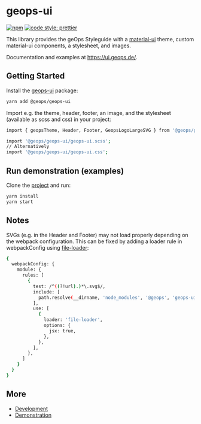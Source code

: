 # geops-ui

[![npm](https://img.shields.io/npm/v/react-spatial.svg?style=flat-square)](https://www.npmjs.com/package/react-spatial)
[![code style: prettier](https://img.shields.io/badge/code_style-prettier-ff69b4.svg?style=flat-square)](https://github.com/prettier/prettier)

This library provides the geOps Styleguide with a [material-ui](https://material-ui.com/) theme, custom material-ui components, a stylesheet, and images.

Documentation and examples at https://ui.geops.de/.

## Getting Started

Install the [geops-ui](https://www.npmjs.com/package/@geops/geops-ui) package:

```bash
yarn add @geops/geops-ui
```

Import e.g. the theme, header, footer, an image, and the stylesheet (available as scss and css) in your project:

```bash
import { geopsTheme, Header, Footer, GeopsLogoLargeSVG } from '@geops/geops-ui';

import '@geops/geops-ui/geops-ui.scss';
// Alternatively
import '@geops/geops-ui/geops-ui.css';
```

## Run demonstration (examples)

Clone the [project](https://gitlab.geops.de/geops/geops-ui) and run:

```bash
yarn install
yarn start
```

## Notes
SVGs (e.g. in the Header and Footer) may not load properly depending on the webpack configuration.
This can be fixed by adding a loader rule in webpackConfig using [file-loader](https://www.npmjs.com/package/file-loader):
```bash
{
  webpackConfig: {
    module: {
      rules: [
        {
          test: /^((?!url).)*\.svg$/,
          include: [
            path.resolve(__dirname, 'node_modules', '@geops', 'geops-ui'), // Load geops-ui SVGs using file-loader
          ],
          use: [
            {
              loader: 'file-loader',
              options: {
                jsx: true,
              },
            },
          ],
        },
      ]
    }
  }
}

```


## More

- [Development](https://gitlab.geops.de/geops/geops-ui)
- [Demonstration](https://ui.geops.de/)
